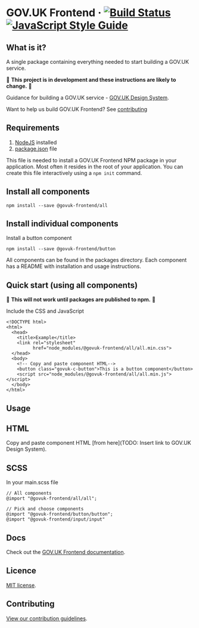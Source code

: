 GOV.UK Frontend ·
[![Build Status](https://travis-ci.org/alphagov/govuk-frontend.svg?branch=master)](https://travis-ci.org/alphagov/govuk-frontend)
[![JavaScript Style Guide](https://img.shields.io/badge/code_style-standard-brightgreen.svg)](https://standardjs.com)
=====================

## What is it?

A single package containing everything needed to start building a GOV.UK service.

:rotating_light: **This project is in development and these instructions are likely to change.** :rotating_light:

Guidance for building a GOV.UK service - [GOV.UK Design System](https://govuk-design-system-production.cloudapps.digital/).

Want to help us build GOV.UK Frontend? See [contributing](#contributing)

## Requirements

1) [NodeJS](https://nodejs.org/en/) installed
2) [package.json](https://docs.npmjs.com/files/package.json) file

This file is needed to install a GOV.UK Frontend NPM package in your application. Most often it resides in the root of your application. You can create this file interactively using a `npm init` command.


## Install all components

```
npm install --save @govuk-frontend/all
```

## Install individual components

Install a button component

```
npm install --save @govuk-frontend/button
```

All components can be found in the packages directory.
Each component has a README with installation and usage instructions.

## Quick start (using all components)

:rotating_light: **This will not work until packages are published to npm.** :rotating_light:

Include the CSS and JavaScript

```
<!DOCTYPE html>
<html>
  <head>
    <title>Example</title>
    <link rel="stylesheet"
          href="node_modules/@govuk-frontend/all/all.min.css">
  </head>
  <body>
    <!-- Copy and paste component HTML-->
    <button class="govuk-c-button">This is a button component</button>
    <script src="node_modules/@govuk-frontend/all/all.min.js"></script>
  </body>
</html>
```

## Usage

## HTML

Copy and paste component HTML [from here](TODO: Insert link to GOV.UK Design System).

## SCSS

In your main.scss file

```
// All components
@import "@govuk-frontend/all/all";

// Pick and choose components
@import "@govuk-frontend/button/button";
@import "@govuk-frontend/input/input"
```

## Docs

Check out the [GOV.UK Frontend documentation](/docs/index.md).

## Licence

[MIT license](LICENSE.txt).

## Contributing

[View our contribution guidelines](CONTRIBUTING.md).
